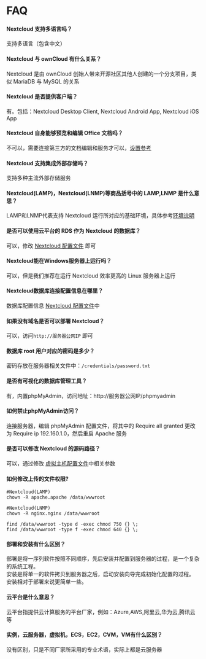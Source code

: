 # FAQ

#### Nextcloud 支持多语言吗？

支持多语言（包含中文）

#### Nextcloud 与 ownCloud 有什么关系？

Nextcloud 是由 ownCloud 创始人带来开源社区其他人创建的一个分支项目，类似 MariaDB 与 MySQL 的关系

#### Nextcloud 是否提供客户端？

有。包括：Nextcloud Desktop Client, Nextcloud Android App, Nextcloud iOS App

#### Nextcloud 自身能够预览和编辑 Office 文档吗？

不可以，需要连接第三方的文档编辑和服务才可以，[设置参考](/zh/solution-more.html#nextcloud-文件预览与编辑)

#### Nextcloud 支持集成外部存储吗？

支持多种主流外部存储服务

#### Nextcloud(LAMP)，Nextcloud(LNMP)等商品括号中的 LAMP,LNMP 是什么意思？

LAMP和LNMP代表支持 Nextcloud 运行所对应的基础环境，具体参考[环境说明](/zh/admin-runtime.html)

#### 是否可以使用云平台的 RDS 作为 Nextcloud 的数据库？

可以，修改 [Nextcloud 配置文件](/zh/stack-components.html#nextcloud) 即可

#### Nextcloud能在Windows服务器上运行吗？

可以，但是我们推荐在运行 Nextcloud 效率更高的 Linux 服务器上运行

#### Nextcloud数据库连接配置信息在哪里？

数据库配置信息 [Nextcloud 配置文件](/zh/stack-components.html#nextcloud)中

#### 如果没有域名是否可以部署 Nextcloud？

可以，访问`http://服务器公网IP` 即可

#### 数据库 root 用户对应的密码是多少？

密码存放在服务器相关文件中：`/credentials/password.txt`

#### 是否有可视化的数据库管理工具？

有，内置phpMyAdmin，访问地址：http://服务器公网IP/phpmyadmin

#### 如何禁止phpMyAdmin访问？

连接服务器，编辑 phpMyAdmin 配置文件，将其中的 Require all granted 更改为 Require ip 192.160.1.0，然后重启 Apache 服务

#### 是否可以修改 Nextcloud 的源码路径？

可以，通过修改 [虚拟主机配置文件](/zh/stack-components.md#nextcloud)中相关参数

#### 如何修改上传的文件权限?

```shell
#Nextcloud(LAMP)
chown -R apache.apache /data/wwwroot

#Nextcloud(LNMP)
chown -R nginx.nginx /data/wwwroot

find /data/wwwroot -type d -exec chmod 750 {} \;
find /data/wwwroot -type f -exec chmod 640 {} \;
```
#### 部署和安装有什么区别？

部署是将一序列软件按照不同顺序，先后安装并配置到服务器的过程，是一个复杂的系统工程。  
安装是将单一的软件拷贝到服务器之后，启动安装向导完成初始化配置的过程。  
安装相对于部署来说更简单一些。 

#### 云平台是什么意思？

云平台指提供云计算服务的平台厂家，例如：Azure,AWS,阿里云,华为云,腾讯云等

#### 实例，云服务器，虚拟机，ECS，EC2，CVM，VM有什么区别？

没有区别，只是不同厂家所采用的专业术语，实际上都是云服务器